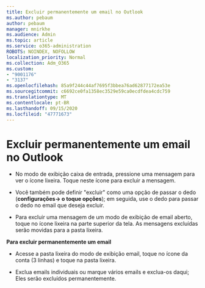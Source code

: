 ```yaml
---
title: Excluir permanentemente um email no Outlook
ms.author: pebaum
author: pebaum
manager: mnirkhe
ms.audience: Admin
ms.topic: article
ms.service: o365-administration
ROBOTS: NOINDEX, NOFOLLOW
localization_priority: Normal
ms.collection: Adm_O365
ms.custom:
- "9001176"
- "3137"
ms.openlocfilehash: 85a9f244c44af7695f3bbea76ad62877172ea53e
ms.sourcegitcommit: c6692ce0fa1358ec3529e59ca0ecdfdea4cdc759
ms.translationtype: MT
ms.contentlocale: pt-BR
ms.lasthandoff: 09/15/2020
ms.locfileid: "47771673"
---
```

# <a name="permanently-delete-an-email-in-outlook"></a>Excluir permanentemente um email no Outlook

- No modo de exibição caixa de entrada, pressione uma mensagem para ver o ícone lixeira. Toque neste ícone para excluir a mensagem.

- Você também pode definir "excluir" como uma opção de passar o dedo (**configurações-> o toque opções**); em seguida, use o dedo para passar o dedo no email que deseja excluir. 

- Para excluir uma mensagem de um modo de exibição de email aberto, toque no ícone lixeira na parte superior da tela. As mensagens excluídas serão movidas para a pasta lixeira. 

**Para excluir permanentemente um email**

- Acesse a pasta lixeira do modo de exibição email, toque no ícone da conta (3 linhas) e toque na pasta lixeira.

- Exclua emails individuais ou marque vários emails e exclua-os daqui; Eles serão excluídos permanentemente.